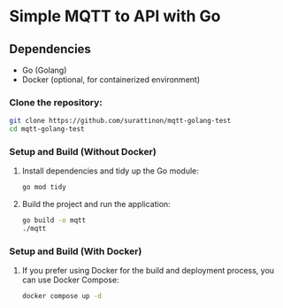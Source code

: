 # Simple MQTT to API with Go

## Dependencies

- Go (Golang)
- Docker (optional, for containerized environment)

### Clone the repository:

```bash
git clone https://github.com/surattinon/mqtt-golang-test
cd mqtt-golang-test
```

### Setup and Build (Without Docker)

1. Install dependencies and tidy up the Go module:

   ```bash
   go mod tidy
   ```

1. Build the project and run the application:
   ```bash
   go build -o mqtt
   ./mqtt
   ```

### Setup and Build (With Docker)

1. If you prefer using Docker for the build and deployment process, you can use Docker Compose:
   ```bash
   docker compose up -d
   ```
